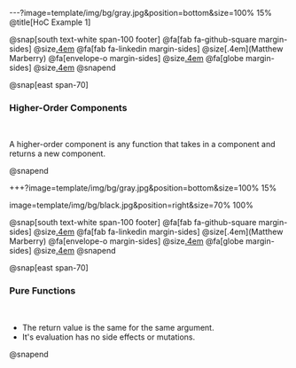 ---?image=template/img/bg/gray.jpg&position=bottom&size=100% 15%
@title[HoC Example 1]

@snap[south text-white span-100 footer]
@fa[fab fa-github-square margin-sides]
@size[.4em](marberrym)
@fa[fab fa-linkedin margin-sides]
@size[.4em](Matthew Marberry)
@fa[envelope-o margin-sides]
@size[.4em](marberrym@gmail.com)
@fa[globe margin-sides]
@size[.4em](matthew-marberry.com)
@snapend

@snap[east span-70]
### Higher-Order Components

<br>

A higher-order component is any function that takes in a component and returns a new component.

@snapend


+++?image=template/img/bg/gray.jpg&position=bottom&size=100% 15%

image=template/img/bg/black.jpg&position=right&size=70% 100%

@snap[south text-white span-100 footer]
@fa[fab fa-github-square margin-sides]
@size[.4em](marberrym)
@fa[fab fa-linkedin margin-sides]
@size[.4em](Matthew Marberry)
@fa[envelope-o margin-sides]
@size[.4em](marberrym@gmail.com)
@fa[globe margin-sides]
@size[.4em](matthew-marberry.com)
@snapend

@snap[east span-70]
### Pure Functions

<br>

* The return value is the same for the same argument.
* It's evaluation has no side effects or mutations.

@snapend

